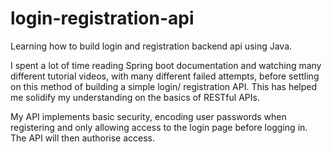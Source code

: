 # login-registration-api

Learning how to build login and registration backend api using Java.

I spent a lot of time reading Spring boot documentation and watching many different tutorial videos, with many different failed attempts, before settling on this method of building a simple login/ registration API. This has helped me solidify my understanding on the basics of RESTful APIs.

My API implements basic security, encoding user passwords when registering and only allowing access to the login page before logging in. The API will then authorise access.
